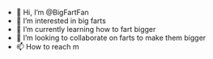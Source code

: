- 👋 Hi, I’m @BigFartFan
- 👀 I’m interested in big farts
- 🌱 I’m currently learning how to fart bigger
- 💞️ I’m looking to collaborate on farts to make them bigger
- 📫 How to reach m

<!---
BigFartFan/BigFartFan is a ✨ special ✨ repository because its `README.md` (this file) appears on your GitHub profile.
You can click the Preview link to take a look at your changes.
--->
